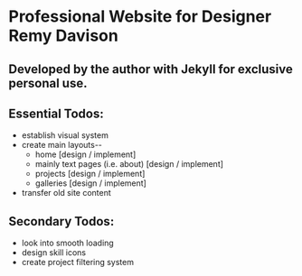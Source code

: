 # Professional Website for Designer Remy Davison
## Developed by the author with Jekyll for exclusive personal use.

## Essential Todos:
* establish visual system
* create main layouts--
  * home [design / implement]
  * mainly text pages (i.e. about) [design / implement]
  * projects [design / implement]
  * galleries [design / implement]
* transfer old site content

## Secondary Todos:
* look into smooth loading
* design skill icons
* create project filtering system
